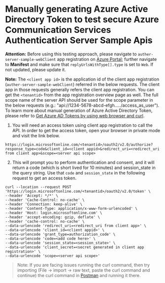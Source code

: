 # Manually generating Azure Active Directory Token to test secure Azure Communication Services Authentication Server Sample Apis

**Attention:** Before using this testing approach, please navigate to `auther-server-sample-webClient` app registration on [Azure Portal](https://portal.azure.com); further navigate to **Manifest** and make sure that `replyUrlsWithType[].type` is set to `Web`. If not updated, please update it.

**Note:** The `<client app id>` is the application id of the client app registration (`auther-server-sample-webClient`) referred in the below requests. 
The client app in those requests generally refers the client app registration. You can get the `<tenantid>` from the app registration overview page as well. 
The full scope name of the server API should be used for the scope parameter in the below requests (e.g.: "api://1234-5678-abcd-efgh...../access_as_user").
To learn more about manual generation of Azure Active Directory Token, please refer to [Get Azure AD Tokens by using web browser and curl](https://docs.microsoft.com/azure/databricks/dev-tools/api/latest/aad/app-aad-token#get-azure-ad-tokens-by-using-a-web-browser-and-curl).

1. You will need an access token using client app registration to call the API. In order to get the access token, open your browser in private mode and visit the link below. 

```
https://login.microsoftonline.com/<tenantid>/oauth2/v2.0/authorize?response_type=code&client_id=<client appid>&redirect_uri=<redirect_uri from client app>&scope=<server api scope>
```

2. This will prompt you to perform authentication and consent, and it will return a code (which is short lived for 10 minutes) and session_state in the query string. Use that `code` and `session_state` in the following request to get an access token.

```shell
curl --location --request POST 'https://login.microsoftonline.com/<tenantid>/oauth2/v2.0/token' \
--header 'Accept: */*' \
--header 'Cache-Control: no-cache' \
--header 'Connection: keep-alive' \
--header 'Content-Type: application/x-www-form-urlencoded' \
--header 'Host: login.microsoftonline.com' \
--header 'accept-encoding: gzip, deflate' \
--header 'cache-control: no-cache' \
--data-urlencode 'redirect_uri=<redirect_uri from client app>' \
--data-urlencode 'client_id=<client appid>' \
--data-urlencode 'grant_type=authorization_code' \
--data-urlencode 'code=<add code here>' \
--data-urlencode 'session_state=<session_state>' \
--data-urlencode 'client_secret=<secret generated in client app registration>' \
--data-urlencode 'scope=<server api scope>'
```

> Note: If you are facing issues running the curl command, then try importing (File -> import -> raw text, paste the curl command and continue) the curl command in [Postman](https://www.postman.com/downloads/) and running it there.
